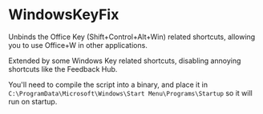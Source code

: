 # WindowsKeyFix

Unbinds the Office Key (Shift+Control+Alt+Win) related shortcuts, allowing you to use Office+W in other applications.

Extended by some Windows Key related shortcuts, disabling annoying shortcuts like the Feedback Hub.

You'll need to compile the script into a binary, and place it in `C:\ProgramData\Microsoft\Windows\Start Menu\Programs\Startup` so it will run on startup.
